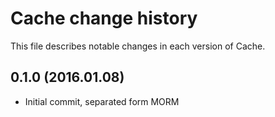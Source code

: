 # Cache change history

This file describes notable changes in each version of Cache.

## 0.1.0 (2016.01.08)
* Initial commit, separated form MORM
